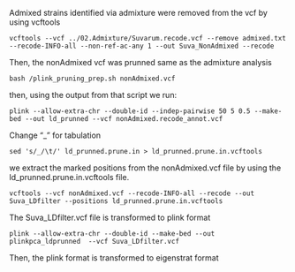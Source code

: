 Admixed strains identified via admixture were removed from the vcf by using vcftools 

```
vcftools --vcf ../02.Admixture/Suvarum.recode.vcf --remove admixed.txt --recode-INFO-all --non-ref-ac-any 1 --out Suva_NonAdmixed --recode
```
Then, the nonAdmixed vcf was prunned same as the admixture analysis

```
bash /plink_pruning_prep.sh nonAdmixed.vcf
```
then, using the output from that script we run:

```
plink --allow-extra-chr --double-id --indep-pairwise 50 5 0.5 --make-bed --out ld_prunned --vcf nonAdmixed.recode_annot.vcf
```
Change “_” for tabulation 
```
sed 's/_/\t/' ld_prunned.prune.in > ld_prunned.prune.in.vcftools
```
we extract the marked positions from the nonAdmixed.vcf file by using the ld_prunned.prune.in.vcftools file.
```
vcftools --vcf nonAdmixed.vcf --recode-INFO-all --recode --out Suva_LDfilter --positions ld_prunned.prune.in.vcftools
```
The Suva_LDfilter.vcf file is transformed to plink format
```
plink --allow-extra-chr --double-id --make-bed --out plinkpca_ldprunned  --vcf Suva_LDfilter.vcf
```
Then, the plink format is transformed to eigenstrat format
```

```
